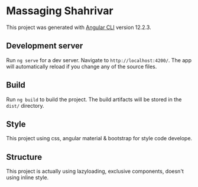 # Massaging Shahrivar

This project was generated with [Angular CLI](https://github.com/angular/angular-cli) version 12.2.3.

## Development server

Run `ng serve` for a dev server. Navigate to `http://localhost:4200/`. The app will automatically reload if you change any of the source files.

## Build

Run `ng build` to build the project. The build artifacts will be stored in the `dist/` directory.

## Style

This project using css, angular material & bootstrap for style code develope.

## Structure

This project is actually using lazyloading, exclusive components, doesn't using inline style.
